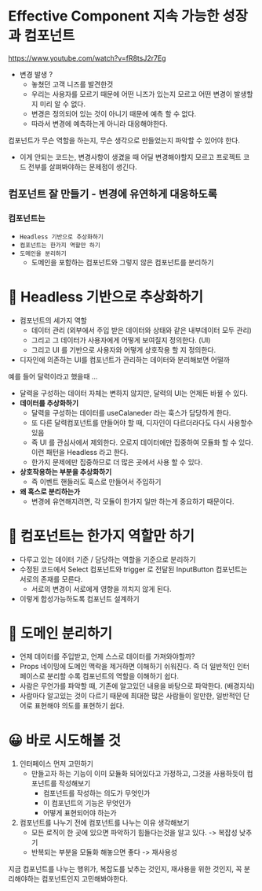 # Effective Component 지속 가능한 성장과 컴포넌트

https://www.youtube.com/watch?v=fR8tsJ2r7Eg

- 변경 발생 ?
  - 놓쳤던 고객 니즈를 발견한것
  - 우리는 사용자를 모르기 때문에 어떤 니즈가 있는지 모르고 어떤 변경이 발생할 지 미리 알 수 없다.
  - 변경은 정의되어 있는 것이 아니기 때문에 예측 할 수 없다.
  - 따라서 변경에 예측하는게 아니라 대응해야한다.

컴포넌트가 무슨 역할을 하는지, 무슨 생각으로 만들었는지 파악할 수 있어야 한다.

- 이게 안되는 코드는, 변경사항이 생겼을 때 어딜 변경해야할지 모르고 프로젝트 코드 전부를 살펴봐야하는 문제점이 생긴다.

## 컴포넌트 잘 만들기 - 변경에 유연하게 대응하도록

### 컴포넌트는

- `Headless 기반으로 추상화하기`
- `컴포넌트는 한가지 역할만 하기`
- `도메인을 분리하기`
  - 도메인을 포함하는 컴포넌트와 그렇지 않은 컴포넌트를 분리하기

# 👀 Headless 기반으로 추상화하기

- 컴포넌트의 세가지 역할
  - 데이터 관리 (외부에서 주입 받은 데이터와 상태와 같은 내부데이터 모두 관리)
  - 그리고 그 데이터가 사용자에게 어떻게 보여질지 정의한다. (UI)
  - 그리고 UI 를 기반으로 사용자와 어떻게 상호작용 할 지 정의한다.
- 디자인에 의존하는 UI를 컴포넌트가 관리하는 데이터와 분리해보면 어떨까

예를 들어 달력이라고 했을때 …

- 달력을 구성하는 데이터 자체는 변하지 않지만, 달력의 UI는 언제든 바뀔 수 있다.
- **데이터를 추상화하기**
  - 달력을 구성하는 데이터를 useCalaneder 라는 훅스가 담당하게 한다.
  - 또 다른 달력컴포넌트를 만들어야 할 때, 디자인이 다르더라다도 다시 사용할수있음
  - 즉 UI 를 관심사에서 제외한다. 오로지 데이터에만 집중하여 모듈화 할 수 있다. 이런 패턴을 Headless 라고 한다.
  - 한가지 문제에만 집중하므로 더 많은 곳에서 사용 할 수 있다.
- **상호작용하는 부분을 추상화하기**
  - 즉 이벤트 핸들러도 훅스로 만들어서 주입하기
- **왜 훅스로 분리하는가**
  - 변경에 유연해지려면, 각 모듈이 한가지 일만 하는게 중요하기 때문이다.

# 👀 컴포넌트는 한가지 역할만 하기

- 다루고 있는 데이터 기준 / 담당하는 역할을 기준으로 분리하기
- 수정된 코드에서 Select 컴포넌트와 trigger 로 전달된 InputButton 컴포넌트는 서로의 존재를 모른다.
  - 서로의 변경이 서로에게 영향을 끼치지 않게 된다.
- 이렇게 합성가능하도록 컴포넌트 설계하기

# 👀 도메인 분리하기

- 언제 데이터를 주입받고, 언제 스스로 데이터를 가져와야할까?
- Props 네이밍에 도메인 맥락을 제거하면 이해하기 쉬워진다. 즉 더 일반적인 인터페이스로 분리할 수록 컴포넌트의 역할을 이해하기 쉽다.
- 사람은 무언가를 파악할 때, 기존에 알고있던 내용을 바탕으로 파악한다. (배경지식)
- 사람마다 알고있는 것이 다르기 때문에 최대한 많은 사람들이 알만한, 일반적인 단어로 표현해야 의도를 표현하기 쉽다.

# 😀 바로 시도해볼 것

1.  인터페이스 먼저 고민하기
    - 만들고자 하는 기능이 이미 모듈화 되어있다고 가정하고, 그것을 사용하듯이 컴포넌트를 작성해보기
      - 컴포넌트를 작성하는 의도가 무엇인가
      - 이 컴포넌트의 기능은 무엇인가
      - 어떻게 표현되어야 하는가
2.  컴포넌트를 나누기 전에 컴포넌트를 나누는 이유 생각해보기
    - 모든 로직이 한 곳에 있으면 파악하기 힘들다는것을 알고 있다. -> 복잡성 낮추기
    - 반복되는 부분을 모듈화 해놓으면 좋다 -> 재사용성

지금 컴포넌트를 나누는 행위가, 복잡도를 낮추는 것인지, 재사용을 위한 것인지, 꼭 분리해야하는 컴포넌트인지 고민해봐야한다.

